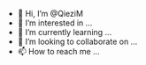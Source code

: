 - 👋 Hi, I’m @QieziM
- 👀 I’m interested in ...
- 🌱 I’m currently learning ...
- 💞️ I’m looking to collaborate on ...
- 📫 How to reach me ...

<!---
QieziM/QieziM is a ✨ special ✨ repository because its `README.md` (this file) appears on your GitHub profile.
You can click the Preview link to take a look at your changes.
--->
